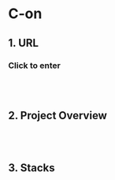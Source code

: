 # C-on

## 1. URL
###  <b>Click to enter</b>

<br/>
<br/>

## 2. Project Overview



<br/>
<br/>

## 3. Stacks

<!-- 1. AR on web: Letsee https://www.letsee.io/ -->


<br/>
<br/>